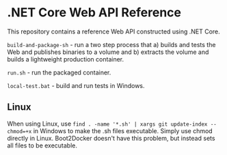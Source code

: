 .NET Core Web API Reference
===========================

This repository contains a reference Web API constructed using .NET Core.

`build-and-package-sh` - run a two step process that a) builds and tests the Web and publishes binaries to a volume and b) extracts the volume and builds a lightweight production container.

`run.sh` - run the packaged container.

`local-test.bat` - build and run tests in Windows.

Linux
-----
When using Linux, use `find . -name '*.sh' | xargs git update-index --chmod=+x` in Windows to make the .sh files executable. Simply use chmod directly in Linux. Boot2Docker doesn't have this problem, but instead sets all files to be executable.